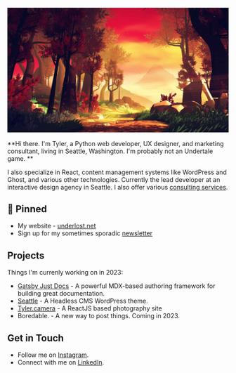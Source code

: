 ![Hi there](https://raw.githubusercontent.com/underlost/underlost.net/master/static/images/background.jpg)

**Hi there. I'm Tyler, a Python web developer, UX designer, and marketing consultant, living in Seattle, Washington. I'm probably not an Undertale game. **

I also specialize in React, content management systems like WordPress and Ghost, and various other technologies. Currently the lead developer at an interactive design agency in Seattle. I also offer various [consulting services](https://underlost.net/consulting/).

## 📌 Pinned

* My website - [underlost.net](https://underlost.net)
* Sign up for my sometimes sporadic [newsletter](https://underlost.net/newsletter/)

## Projects

Things I'm currenly working on in 2023:

* [Gatsby Just Docs](https://underlost.net/writing/gatsby-just-docs/) - A powerful MDX-based authoring framework for building great documentation.
* [Seattle](https://github.com/underlost/Seattle) - A Headless CMS WordPress theme.
* [Tyler.camera](https://tyler.camera) - A ReactJS based photography site
* Boredable. - A new way to post things. Coming in 2023.

## Get in Touch

* Follow me on [Instagram](https://instagram.com/underlost).
* Connect with me on [LinkedIn](www.linkedin.com/in/underlost).
